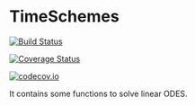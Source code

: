 # TimeSchemes

[![Build Status](https://travis-ci.org/ncindea/TimeSchemes.jl.svg?branch=master)](https://travis-ci.org/ncindea/TimeSchemes.jl)

[![Coverage Status](https://coveralls.io/repos/ncindea/TimeSchemes.jl/badge.svg?branch=master&service=github)](https://coveralls.io/github/ncindea/TimeSchemes.jl?branch=master)

[![codecov.io](http://codecov.io/github/ncindea/TimeSchemes.jl/coverage.svg?branch=master)](http://codecov.io/github/ncindea/TimeSchemes.jl?branch=master)

It contains some functions to solve linear ODES.